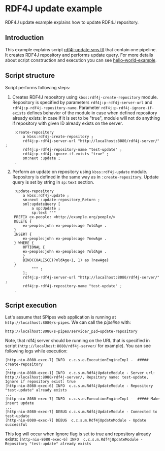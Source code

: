 # RDF4J update example

RDF4J update example explains how to update RDF4J repository.

## Introduction

This example explains script [rdf4j-update.sms.ttl](./rdf4j-update.sms.ttl]) that contain one pipeline. It creates RDF4J repository and performs update query. For more details about script construction and execution you can see [hello-world-example](../hello-world/hello-world.md).

## Script structure

Script performs following steps:
1) Creates RDF4J repository using `kbss:rdf4j-create-repository` module. Repository is specified by parameters `rdf4j:p-rdf4j-server-url` and `rdf4j:p-rdf4j-repository-name`. Parameter `rdf4j:p-rdf4j-ignore-if-exists` defines behavior of the module in case when defined repository already exists:
in case if it is set to be "true", module will not do anything if repository with given ID already exists on the server.  


```
    :create-repository
        a kbss:rdf4j-create-repository ;
        rdf4j:p-rdf4j-server-url "http://localhost:8080/rdf4j-server/" ;
        rdf4j:p-rdf4j-repository-name "test-update" ;
        rdf4j:p-rdf4j-ignore-if-exists "true" ;
        sm:next :update ;
    .
```

2) Perform an update on repository using `kbss:rdf4j-update` module. Repository is defined in the same way as in `:create-repository`. Update query is set by string in `sp:text` section.

```
    :update-repository
        a kbss:rdf4j-update ;
        sm:next :update-repository_Return ;
        sml:updateQuery [
            a sp:Update ;
            sp:text """
    PREFIX ex-people: <http://example.org/people/>
    DELETE {
        ex-people:john ex-people:age ?oldAge .
    }
    INSERT {
        ex-people:john ex-people:age ?newAge .
    } WHERE {
        OPTIONAL {
        ex-people:john ex-people:age ?oldAge .
        }
        BIND(COALESCE(?oldAge+1, 1) as ?newAge)
    }
            """ ;
        ];
        rdf4j:p-rdf4j-server-url "http://localhost:8080/rdf4j-server/" ;
        rdf4j:p-rdf4j-repository-name "test-update" ;
    .
```

## Script execution

Let's assume that SPipes web application is running at `http://localhost:8080/s-pipes`. We can call the *pipeline* with:

    http://localhost:8080/s-pipes/service?_pId=update-repository

Note, that rdf4j server should be running on the URL that is specified in script (`http://localhost:8080/rdf4j-server/` for example).
You can see following logs while execution:

    [http-nio-8080-exec-7] INFO  c.c.s.e.ExecutionEngineImpl -  ##### create-repository
    ...
    [http-nio-8080-exec-1] INFO  c.c.s.m.Rdf4jUpdateModule - Server url: http://localhost:8080/rdf4j-server/, Repsitory name: test-update, Ignore if repository exist: true
    [http-nio-8080-exec-6] INFO  c.c.s.m.Rdf4jUpdateModule - Repository "test-update" already exists
    ...
    [http-nio-8080-exec-7] INFO  c.c.s.e.ExecutionEngineImpl -  ##### Make insert update
    ...
    [http-nio-8080-exec-7] DEBUG c.c.s.m.Rdf4jUpdateModule - Connected to test-update
    [http-nio-8080-exec-7] DEBUG  c.c.s.m.Rdf4jUpdateModule - Update successful

This log will occur when Ignore flag is set to true and repository already exists:
`[http-nio-8080-exec-6] INFO  c.c.s.m.Rdf4jUpdateModule - Repository "test-update" already exists`
